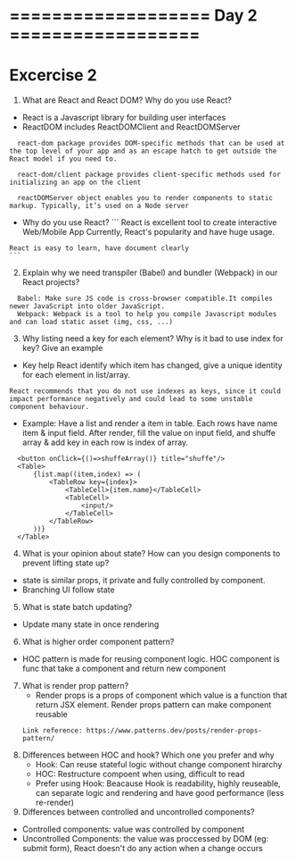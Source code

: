 # =================== Day 2 ==================
# Excercise 2

1. What are React and React DOM? Why do you use React?
  - React is a Javascript library for building user interfaces
  - ReactDOM includes ReactDOMClient and ReactDOMServer
  ```
    react-dom package provides DOM-specific methods that can be used at the top level of your app and as an escape hatch to get outside the React model if you need to.
  ```

  ```
    react-dom/client package provides client-specific methods used for initializing an app on the client 
  ```

  ```
    reactDOMServer object enables you to render components to static markup. Typically, it’s used on a Node server
  ```

  -  Why do you use React? 
    ```
    React is excellent tool to create interactive Web/Mobile App
    Currently, React's popularity and have huge usage.

    React is easy to learn, have document clearly
    ```

2. Explain why we need transpiler (Babel) and bundler (Webpack) in our React projects?
  ```
    Babel: Make sure JS code is cross-browser compatible.It compiles newer JavaScript into older JavaScript.
    Webpack: Webpack is a tool to help you compile Javascript modules and can load static asset (img, css, ...)
  ```

3. Why listing need a key for each element? Why is it bad to use index for key? Give an example
  - Key help React identify which item has changed, give a unique identity for each element in list/array.
  ```
  React recommends that you do not use indexes as keys, since it could impact performance negatively and could lead to some unstable component behaviour.
  ```
  - Example: Have a list and render a item in table. Each rows have name item & input field. After render, fill the value on input field, and shuffe array & add key in each row is index of array.
  ```
    <button onClick={()=>shuffeArray()} title="shuffe"/>
    <Table>
        {list.map((item,index) => (
            <TableRow key={index}>
                <TableCell>{item.name}</TableCell>
                <TableCell>
                    <input/>
                </TableCell>
            </TableRow>
        ))}
    </Table>
  ```

4. What is your opinion about state? How can you design components to prevent lifting state up?
  - state is similar props, it private and fully controlled by component.
  - Branching UI follow state

5. What is state batch updating?
  - Update many state in once rendering

6. What is higher order component pattern?
  - HOC pattern is made for reusing component logic. HOC component is func that take a component and return new component  
7. What is render prop pattern?
    - Render props is a props of component which value is a function that return JSX element. Render props pattern can make component reusable 
    ```
    Link reference: https://www.patterns.dev/posts/render-props-pattern/
    ```
8. Differences between HOC and hook? Which one you prefer and why
    - Hook: Can reuse stateful logic without change component hirarchy
    - HOC: Restructure compoent when using, difficult to read
    - Prefer using Hook: Beacause Hook is readability, highly reuseable, can separate logic and rendering and have good performance (less re-render)
9. Differences between controlled and uncontrolled components?
  - Controlled components: value was controlled by component
  - Uncontrolled Components: the value was proccessed by DOM (eg: submit form), React doesn't do any action when a change occurs
